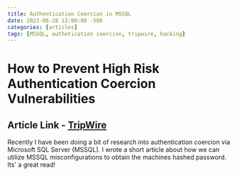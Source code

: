 ```yaml
---
title: Authentication Coercion in MSSQL
date: 2022-08-28 12:00:00 -500
categories: [articles]
tags: [MSSQL, authetication coercion, tripwire, hacking]
---
```


# How to Prevent High Risk Authentication Coercion Vulnerabilities

## Article Link - [TripWire](https://www.tripwire.com/state-of-security/vulnerability-management/how-to-prevent-high-risk-authentication-coercion-vulnerabilities/)

Recently I have been doing a bit of research into authentication coercion via Microsoft SQL Server (MSSQL). I wrote a short article about how we can utilize MSSQL misconfigurations to obtain the machines hashed password. Its' a great read! 

